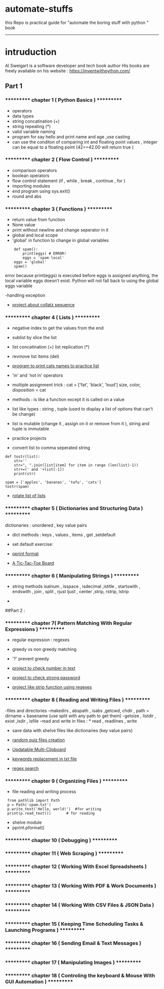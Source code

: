 # automate-stuffs
this Repo is practical guide for "automate the boring stuff with python " book 
________________________________________________________________________________

# intruduction 

Al Sweigart is a software developer and tech book author
His books are freely available on his website :
https://inventwithpython.com/

## Part 1
### ********* chapter 1 ( Python Basics ) *********

- operators
- data types
- string concatination  (+)
- string repeating (*)
- valid variable naming
- program for say hello and print name and age ,use casting 
- can use the conditon of comparing int and floating point values , integer can be equal to a
floating point (42==42.00 will return true )

### ********* chapter 2 ( Flow Control ) *********

- comparison operators
- boolean operators
- flow control statement (if , while , break , continue , for )
- importing modules
- end program using sys.exit()
- round and abs

### ********* chapter 3 ( Functions ) *********

- return value from function
- None value 
- print without newline and change seperator in it
- global and local scope
- 'global' in function to change in global variables
```
	def spam():
	    print(eggs) # ERROR!
	    eggs = 'spam local'
	eggs = 'global'
	spam()
```
error because print(eggs) is executed before eggs is assigned anything, the local variable eggs doesn’t exist. Python will not fall back to using
the global eggs variable 

-handling exception

- [project about collatz sequence](https://github.com/abeermh/automate-stuffs/blob/main/exercise1.py)

### ********* chapter 4 ( Lists ) *********

- negative index to get the values from the end
- sublist by slice the list
- list concatination (+) list replication (*)
- revmove list items (del)


- [program to print cats names to practice list](https://github.com/abeermh/automate-stuffs/blob/main/exercise2.py)

- 'in' and 'not in' operators
- multiple assignment trick :
	cat = ['fat', 'black', 'loud']
	size, color, disposition = cat
- methods : is like a function except it is called on a value 
- list like types : string , tuple (used to display a list of options that can't be change)
- list is mutable (change it , assign on it or remove from it ), string and tuple is immutable
- practice projects

* convert list to comma seperated string 
```
def tostr(list):
    str=''
    str=", ".join(list[item] for item in range (len(list)-1))
    str+=(' and '+list[-1])      
    print(str)
    
spam = ['apples', 'bananas', 'tofu', 'cats']
tostr(spam)
```

* [rotate list of lists](https://github.com/abeermh/automate-stuffs/blob/main/exercise3.py)

### ********* chapter 5  ( Dictionaries and Structuring Data ) *********

dictionaries : unordered , key value pairs
- dict methods : keys , values , items , get ,setdefault
- set default exercise:

- [pprint format](https://github.com/abeermh/automate-stuffs/blob/main/exercise4.py)
- [A Tic-Tac-Toe Board ](https://github.com/abeermh/automate-stuffs/blob/main/exercise5.py) 

### ********* chapter 6 ( Manipulating Strings  ) *********
 
- string methods
	isalnum , isspace , isdecimal ,istitle , startswith , endswith , join , split , rjust
	ljust , center ,strip, rstrip, lstrip

- [rotate list of lists]:(https://github.com/abeermh/automate-stuffs/blob/main/exercise6.py)


##Part 2 :
### ********* chapter 7( Pattern Matching With Regular Expressions  ) *********


- regular expression : regexes
- greedy vs non greedy matching 
- '?' prevent greedy 

- [project to check number in text](https://github.com/abeermh/automate-stuffs/blob/main/exercise7.py)

- [project to check strong password](https://github.com/abeermh/automate-stuffs/blob/main/exercise8.py)

- [project like strip function using regexes](https://github.com/abeermh/automate-stuffs/blob/main/exercise9.py)


### ********* chapter 8 ( Reading and Writing Files ) *********

-files and directories
-makedirs , abspath , isabs ,getcwd, chdir , 
path = dirname + basename (use split with any path to get them)
-getsize , listdir , exist ,isdir , isfile
-read and write in files :
	* read , readlines , write
	
- save data with shelve files like dictionaries (key value pairs)	

- [random quiz files creation](https://github.com/abeermh/automate-stuffs/blob/main/capitals_quiz.py)
- [Updatable Multi-Clipboard]()
- [keywords replacement in txt file](https://github.com/abeermh/automate-stuffs/blob/main/madlibs.py)
- [ regex search ](https://github.com/abeermh/automate-stuffs/blob/main/regexsearch.py) 

### ********* chapter 9 ( Organizing Files ) *********

- file reading and writing process
```
 from pathlib import Path
 p = Path('spam.txt')
 p.write_text('Hello, world!')	#for writing
 print(p.read_text())		# for reading 
```
- shelve module 
- pprint.pformat()

### ********* chapter 10 ( Debugging ) *********

### ********* chapter 11 ( Web Scraping ) *********

### ********* chapter 12 ( Working With Excel Spreadsheets ) *********

### ********* chapter 13 ( Working With PDF & Work Documents ) *********

### ********* chapter 14 ( Working With CSV Files & JSON Data ) *********

### ********* chapter 15 ( Keeping Time Scheduling Tasks & Launching Programs ) *********

### ********* chapter 16 ( Sending Email & Text Messages ) *********

### ********* chapter 17 ( Manipulating Images ) *********

### ********* chapter 18 ( Controling the keyboard & Mouse With GUI Automation  ) *********

